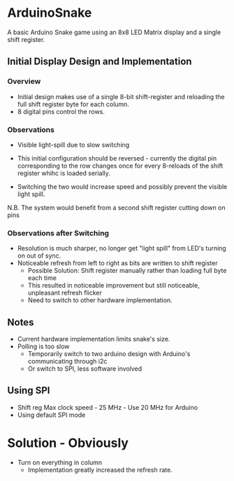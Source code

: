 # ArduinoSnake
A basic Arduino Snake game using an 8x8 LED Matrix display and a single shift register.

## Initial Display Design and Implementation
### Overview
- Initial design makes use of a single 8-bit shift-register and reloading the full shift register byte for each column. 
- 8 digital pins control the rows.

### Observations
- Visible light-spill due to slow switching

- This initial configuration should be reversed - currently the digital pin corresponding to the row changes once for every 8-reloads of the shift register whihc is loaded serially.
- Switching the two would increase speed and possibly prevent the visible light spill.

N.B. The system would benefit from a second shift register cutting down on pins

### Observations after Switching
- Resolution is much sharper, no longer get "light spill" from LED's turning on out of sync.
- Noticeable refresh from left to right as bits are written to shift register
    -   Possible Solution: Shift register manually rather than loading full byte each time
    -   This resulted in noticeable improvement but still noticeable, unpleasant refresh flicker
    -   Need to switch to other hardware implementation.

## Notes

- Current hardware implementation limits snake's size. 
- Polling is too slow
    - Temporarily switch to two arduino design with Arduino's communicating through i2c
    - Or switch to SPI, less software involved

## Using SPI
- Shift reg Max clock speed - 25 MHz - Use 20 MHz for Arduino
- Using default SPI mode

# Solution - Obviously
- Turn on everything in column
    - Implementation greatly increased the refresh rate.